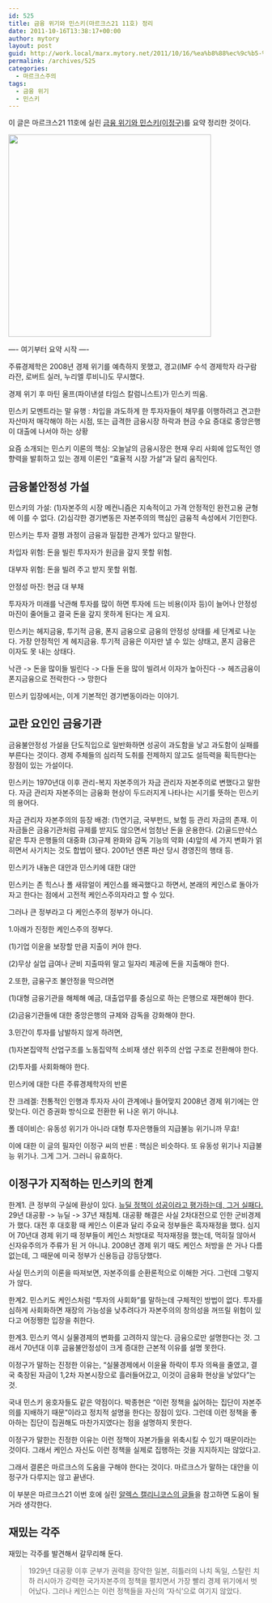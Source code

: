 ```yaml
---
id: 525
title: 금융 위기와 민스키(마르크스21 11호) 정리
date: 2011-10-16T13:38:17+00:00
author: mytory
layout: post
guid: http://work.local/marx.mytory.net/2011/10/16/%ea%b8%88%ec%9c%b5-%ec%9c%84%ea%b8%b0%ec%99%80-%eb%af%bc%ec%8a%a4%ed%82%a4%eb%a7%88%eb%a5%b4%ed%81%ac%ec%8a%a421-11%ed%98%b8-%ec%a0%95%eb%a6%ac/
permalink: /archives/525
categories:
  - 마르크스주의
tags:
  - 금융 위기
  - 민스키
---
```

이 글은 마르크스21 11호에 실린 [금융 위기와 민스키(이정구)](http://marx21.or.kr/article/pageView.marx?articleNo=147&pageNo=1)를 요약 정리한 것이다.

<img src="http://work.local/marx.mytory.net/wp-content/uploads/1/cfile5.uf.14435C434E9ADE490F8CFE.jpg" class="aligncenter" width="400" alt="" filename="itistory-photo-1" filemime="image/jpeg" />

&#8212;- 여기부터 요약 시작 &#8212;-

주류경제학은 2008년 경제 위기를 예측하지 못했고, 경고(IMF 수석 경제학자 라구람 라잔, 로버트 실러, 누리엘 루비니)도 무시했다.

경제 위기 후 마틴 울프(파이낸셜 타임스 칼럼니스트)가 민스키 띄움.

민스키 모멘트라는 말 유행 : 차입을 과도하게 한 투자자들이 채무를 이행하려고 견고한 자산마저 매각해야 하는 시점, 또는 급격한 금융시장 하락과 현금 수요 증대로 중앙은행이 대출에 나서야 하는 상황

요즘 소개되는 민스키 이론의 핵심: 오늘날의 금융시장은 현재 우리 사회에 압도적인 영향력을 발휘하고 있는 경제 이론인 &#8220;효율적 시장 가설&#8221;과 달리 움직인다.

## 금융불안정성 가설

민스키의 가설: (1)자본주의 시장 메컨니즘은 지속적이고 가격 안정적인 완전고용 균형에 이를 수 없다. (2)심각한 경기변동은 자본주의의 핵심인 금융적 속성에서 기인한다.

민스키는 투자 결쩡 과정이 금융과 밀접한 관계가 있다고 말한다.

차입자 위험: 돈을 빌린 투자자가 원금을 갚지 못할 위험.

대부자 위험: 돈을 빌려 주고 받지 못할 위험.

안정성 마진: 현금 대 부채

투자자가 미래를 낙관해 투자를 많이 하면 투자에 드는 비용(이자 등)이 늘어나 안정성 마진이 줄어들고 결국 돈을 갚지 못하게 된다는 게 요지.

민스키는 헤지금융, 투기적 금융, 폰지 금융으로 금융의 안정성 상태를 세 단계로 나눈다. 가장 안정적인 게 헤지금융. 투기적 금융은 이자만 낼 수 있는 상태고, 폰지 금융은 이자도 못 내는 상태다.

낙관 -> 돈을 많이들 빌린다 -> 다들 돈을 많이 빌려서 이자가 높아진다 -> 헤즈금융이 폰지금융으로 전락한다 -> 망한다

민스키 입장에서는, 이게 기본적인 경기변동이라는 이야기.

## 교란 요인인 금융기관

금융불안정성 가설을 단도직입으로 일반화하면 성공이 과도함을 낳고 과도함이 실패를 부른다는 것이다. 경제 주체들의 심리적 도취를 전제하지 않고도 설득력을 획득한다는 장점이 있는 가설이다.

민스키는 1970년대 이후 관리-복지 자본주의가 자금 관리자 자본주의로 변했다고 말한다. 자금 관리자 자본주의는 금융화 현상이 두드러지게 나타나는 시기를 뜻하는 민스키의 용어다.

자금 관리자 자본주의의 등장 배경: (1)연기금, 국부펀드, 보험 등 관리 자금의 존재. 이 자금들은 금융기관처럼 규제를 받지도 않으면서 엄청난 돈을 운용한다. (2)골드만삭스 같은 투자 은행들의 대중화 (3)규제 완화와 감독 기능의 약화 (4)앞의 세 가지 변화가 얽히면서 사기치는 것도 합법이 됐다. 2001년 엔론 파산 당시 경영진의 행태 등.

민스키가 내놓은 대안과 민스키에 대한 대안

민스키는 존 힉스나 폴 새뮤얼이 케인스를 왜곡했다고 하면서, 본래의 케인스로 돌아가자고 한다는 점에서 고전적 케인스주의자라고 할 수 있다.

그러나 큰 정부라고 다 케인스주의 정부가 아니다.

1.아래가 진정한 케인스주의 정부다.

(1)기업 이윤을 보장할 만큼 지출이 커야 한다.

(2)무상 실업 급여나 군비 지출따위 말고 일자리 제공에 돈을 지출해야 한다.

2.또한, 금융구조 불안정을 막으려면

(1)대형 금융기관을 해체해 예금, 대출업무를 중심으로 하는 은행으로 재편해야 한다.

(2)금융기관들에 대한 중앙은행의 규제와 감독을 강화해야 한다.

3.민간이 투자를 남발하지 않게 하려면,

(1)자본집약적 산업구조를 노동집약적 소비재 생산 위주의 산업 구조로 전환해야 한다.

(2)투자를 사회화해야 한다.

민스키에 대한 다른 주류경제학자의 반론

잔 크레겔: 전통적인 인행과 투자자 사이 관계에나 들어맞지 2008년 경제 위기에는 안 맞는다. 이건 증권화 방식으로 전환한 뒤 나온 위기 아니냐.

폴 데이비슨: 유동성 위기가 아니라 대형 투자은행들의 지급불능 위기니까 무효!

이에 대한 이 글의 필자인 이정구 씨의 반론 : 핵심은 비슷하다. 또 유동성 위기나 지급불능 위기나. 그게 그거. 그러니 유효하다.

## 이정구가 지적하는 민스키의 한계

한계1. 큰 정부의 구실에 환상이 있다. [뉴딜 정책이 성공이라고 평가하는데, 그거 실패다.](http://www.left21.com/article/1622) 29년 대공황 -> 뉴딜 -> 37년 재침체. 대공황 해결은 사실 2차대전으로 인한 군비경제가 했다. 대전 후 대호황 때 케인스 이론과 달리 주요국 정부들은 흑자재정을 했다. 심지어 70년대 경제 위기 때 정부들이 케인스 처방대로 적자재정을 했는데, 먹히질 않아서 신자유주의가 주류가 된 거 아니냐. 2008년 경제 위기 때도 케인스 처방을 쓴 거나 다름없는데, 그 때문에 미국 정부가 신용등급 강등당했다.

사실 민스키의 이론을 따져보면, 자본주의를 순환론적으로 이해한 거다. 그런데 그렇지가 않다.

한계2. 민스키도 케인스처럼 &#8220;투자의 사회화&#8221;를 말하는데 구체적인 방법이 없다. 투자를 심하게 사회화하면 재장의 가능성을 낮추려다가 자본주의의 창의성을 꺼뜨릴 위험이 있다고 어정쩡한 입장을 취한다.

한계3. 민스키 역시 실물경제의 변화를 고려하지 않는다. 금융으로만 설명한다는 것. 그래서 70년대 이후 금융불안정성이 크게 증대한 근본적 이유를 설명 못한다.

이정구가 말하는 진정한 이유는, &#8220;실물경제에서 이윤율 하락이 투자 의욕을 줄였고, 결국 축장된 자금이 1,2차 자본시장으로 흘러들어갔고, 이것이 금융화 현상을 낳았다&#8221;는 것.

국내 민스키 옹호자들도 같은 약점이다. 박종현은 &#8220;이런 정책을 싫어하는 집단이 자본주의를 지배하기 때문&#8221;이라고 정치적 설명을 한다는 장점이 있다. 그런데 이런 정책을 좋아하는 집단이 집권해도 마찬가지였다는 점을 설명하지 못한다.

이정구가 말한는 진정한 이유는 이런 정책이 자본가들을 위축시킬 수 있기 때문이라는 것이다. 그래서 케인스 자신도 이런 정책을 실제로 집행하는 것을 지지하지는 않았다고.

그래서 결론은 마르크스의 도움을 구해야 한다는 것이다. 마르크스가 말하는 대안을 이정구가 다루지는 않고 끝낸다.

이 부분은 마르크스21 이번 호에 실린 [알렉스 캘리니코스의 글들](http://marx21.or.kr/show/writerSearch.marx?searchValue=%EC%95%8C%EB%A0%89%EC%8A%A4%20%EC%BA%98%EB%A6%AC%EB%8B%88%EC%BD%94%EC%8A%A4)을 참고하면 도움이 될 거라 생각한다.

## 재밌는 각주

재밌는 각주를 발견해서 갈무리해 둔다.

> 1929년 대공황 이후 군부가 권력을 장악한 일본, 히틀러의 나치 독일, 스탈린 치하 러시아가 강력한 국가자본주의 정책을 펼치면서 가장 빨리 경제 위기에서 벗어났다. 그러나 케인스는 이런 정책들을 자신의 &#8216;자식&#8217;으로 여기지 않았다.